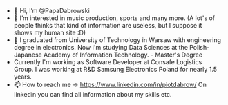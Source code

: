 - 👋 Hi, I’m @PapaDabrowski
- 👀 I’m interested in music production, sports and many more. (A lot's of people thinks that kind of information are useless, but I suppose it shows my human site :D)
- 🌱 I graduated from University of Technology in Warsaw with engineering degree in electronics.
      Now I'm studying Data Sciences at the Polish-Japanese Academy of Information Technology. - Master's Degree
- Currently I'm working as Software Developer at Consafe Logistics Group.
I was working at R&D Samsung Electronics Poland for nearly 1.5 years.
- 📫 How to reach me -> https://www.linkedin.com/in/piotdabrow/
  On linkedin you can find all information about my skills etc.
